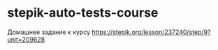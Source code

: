 # stepik-auto-tests-course
Домашнее задание к курсу
https://stepik.org/lesson/237240/step/9?unit=209628

